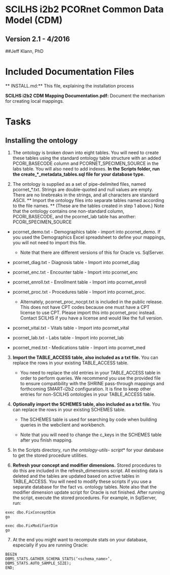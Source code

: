 # SCILHS i2b2 PCORnet Common Data Model (CDM) 
## Version 2.1 - 4/2016
##Jeff Klann, PhD

# Included Documentation Files

** INSTALL.md:** This file, explaining the installation process

**SCILHS i2b2 CDM Mapping Documentation.pdf:** Document the mechanism for creating local mappings. 

# Tasks

## Installing the ontology 

1. The ontology is broken down into eight tables. You will need to create these tables using the standard ontology table structure with an added PCORI_BASECODE column and PCORNET_SPECIMEN_SOURCE in the labs table. You will also need to add indexes.
**In the Scripts folder, run the create_*_metadata_tables.sql file for your database type.**

2. The ontology is supplied as a set of pipe-delimited files, named pcornet_*.txt. Strings are double-quoted and null values are empty. There are no linebreaks in the strings, and all characters are standard ASCII. 
** Import the ontology files into separate tables named according to the file names. ** (These are the tables created in step 1 above.)
Note that the ontology contains one non-standard column, PCORI_BASECODE, and the pcornet_lab table has another: PCORI_SPECIMEN_SOURCE

  * pcornet_demo.txt - Demographics table - import into pcornet_demo. If you used the Demographics Excel spreadsheet to define your mappings, you will not need to import this file.
    * Note that there are different versions of this for Oracle vs. SqlServer.

  * pcornet_diag.txt - Diagnosis table - Import into pcornet_diag

  * pcornet_enc.txt - Encounter table - Import into pcornet_enc

  * pcornet_enroll.txt - Enrollment table - Import into pcornet_enroll

  * pcornet_proc.txt - Procedures table - Import into pcornet_proc. 

    * Alternately, pcornet_proc_nocpt.txt is included in the public release. This does not have CPT codes because one must have a CPT license to use CPT. Please import this into pcornet_proc instead. Contact SCILHS if you have a license and would like the full version.

  * pcornet_vital.txt - Vitals table - Import into pcornet_vital

  * pcornet_lab.txt - Labs table - Import into pcornet_lab

  * pcornet_med.txt - Medications table - Import into pcornet_med

3. **Import the TABLE_ACCESS table, also included as a txt file.** You can replace the rows in your existing TABLE_ACCESS table.

    * You need to replace the old entries in your TABLE_ACCESS table in order to perform queries. We recommend you use the provided file to ensure compatibility with the SHRINE pass-through mappings and forthcoming SMART-i2b2 configuration. It is fine to keep other entries for non-SCILHS ontologies in your TABLE_ACCESS table.

4. **Optionally import the SCHEMES table, also included as a txt file.** You can replace the rows in your existing SCHEMES table.

    * The SCHEMES table is used for searching by code when building queries in the webclient and workbench. 

    * Note that you will need to change the c_keys in the SCHEMES table after you finish mapping.

5. In the Scripts directory, **run the ontology-utils-* script** for your database to get the stored procedure utilities.

6. **Refresh your concept and modifier dimensions.** Stored procedures to do this are included in the refresh_dimensions script. All existing data is deleted and the tables are updated based on active tables in TABLE_ACCESS. You will need to modify these scripts if you use a separate database for the fact vs. ontology tables. Note also that the modifier dimension update script for Oracle is not finished. After running the script, execute the stored procedures. For example, in SqlServer, run:

```
exec dbo.FixConceptDim
go

exec dbo.FixModifierDim
go
```

7. At the end you might want to recompute stats on your database, especially if you are running Oracle:
```
BEGIN
DBMS_STATS.GATHER_SCHEMA_STATS(‘<schema_name>’, DBMS_STATS.AUTO_SAMPLE_SIZE);
END;
```
